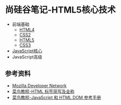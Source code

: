 # 尚硅谷笔记-HTML5核心技术

- 前端基础
  - [HTML4](HTML4.md)
  - [CSS2](CSS2.md)
  - [HTML5](HTML5.md)
  - [CSS3](CSS3.md)
- [JavaScript核心](JavaScript核心.md)
- JavaScript高级


## 参考资料
- [Mozilla Developer Network](https://developer.mozilla.org/zh-CN/)
- [菜鸟教程-HTML 标签简写及全称](https://www.runoob.com/html/html-tag-name.html)
- [菜鸟教程-JavaScript 和 HTML DOM 参考手册](https://www.runoob.com/jsref/jsref-tutorial.html)
